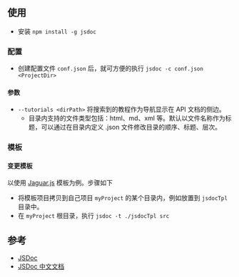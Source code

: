 ## 使用

- 安装 `npm install -g jsdoc`

### 配置

- 创建配置文件 `conf.json` 后，就可方便的执行 `jsdoc -c conf.json <ProjectDir>`

#### 参数

- `--tutorials <dirPath>` 将搜索到的教程作为导航显示在 API 文档的侧边。
  - 目录内支持的文件类型包括：html、md、xml 等。默认以文件名称作为标题，可以通过在目录内定义 .json 文件修改目录的顺序、标题、层次。

### 模板

#### 变更模板

以使用 [Jaguar.js](https://github.com/davidshimjs/jaguarjs-jsdoc) 模板为例。步骤如下

- 将模板项目拷贝到自己项目 `myProject` 的某个目录内，例如放置到 `jsdocTpl` 目录中。
- 在 `myProject` 根目录，执行 `jsdoc -t ./jsdocTpl src`

## 参考

- [JSDoc](https://jsdoc.app/index.html)
- [JSDoc 中文文档](https://www.html.cn/doc/jsdoc/index.html)
